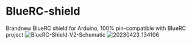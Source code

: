 # BlueRC-shield
Brandnew BlueRC shield for Arduino, 100% pin-compatible with BlueRC project
![BlueRC-Shield-V2-Schematic](https://github.com/demutech/BlueRC-shield/assets/13086712/b2c3bccf-e267-4ac6-a7ec-e52cb4e60b22)
![20230423_134106](https://github.com/demutech/BlueRC-shield/assets/13086712/debf313f-6a69-435d-ae80-796e00614f60)
